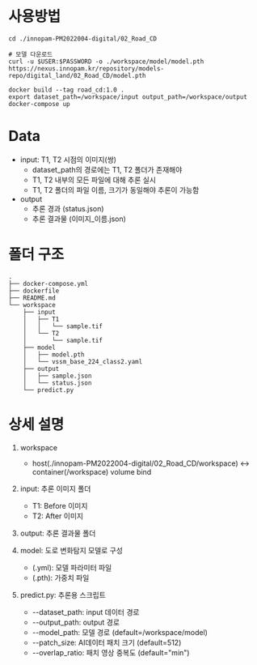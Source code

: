 # 사용방법
```
cd ./innopam-PM2022004-digital/02_Road_CD

# 모델 다운로드
curl -u $USER:$PASSWORD -o ./workspace/model/model.pth https://nexus.innopam.kr/repository/models-repo/digital_land/02_Road_CD/model.pth

docker build --tag road_cd:1.0 .
export dataset_path=/workspace/input output_path=/workspace/output
docker-compose up
```

# Data
- input: T1, T2 시점의 이미지(쌍)
    - dataset_path의 경로에는 T1, T2 폴더가 존재해야
    - T1, T2 내부의 모든 파일에 대해 추론 실시
    - T1, T2 폴더의 파일 이름, 크기가 동일해야 추론이 가능함
- output
    - 추론 경과 (status.json)
    - 추론 결과물 (이미지_이름.json)

# 폴더 구조
```
.
├── docker-compose.yml
├── dockerfile
├── README.md
└── workspace
    ├── input
    │   ├── T1
    │   │   └── sample.tif
    │   └── T2
    │       └── sample.tif
    ├── model
    │   ├── model.pth
    │   └── vssm_base_224_class2.yaml
    ├── output
    │   ├── sample.json
    │   └── status.json
    └── predict.py
```
# 상세 설명
1. workspace
    - host(./innopam-PM2022004-digital/02_Road_CD/workspace) <-> container(/workspace) volume bind

2. input: 추론 이미지 폴더
    - T1: Before 이미지
    - T2: After 이미지

3. output: 추론 결과물 폴더

4. model: 도로 변화탐지 모델로 구성
    - (.yml): 모델 파라미터 파일
    - (.pth): 가중치 파일

5. predict.py: 추론용 스크립트
    - --dataset_path: input 데이터 경로
    - --output_path: output 경로
    - --model_path: 모델 경로 (default=/workspace/model)
    - --patch_size: AI데이터 패치 크기 (default=512)
    - --overlap_ratio: 패치 영상 중복도 (default="min")